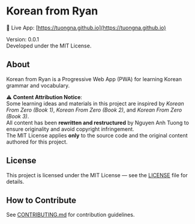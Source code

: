 # Korean from Ryan

🔗 Live App: [https://tuongna.github.io](https://tuongna.github.io)

Version: 0.0.1  
Developed under the MIT License.

## About
Korean from Ryan is a Progressive Web App (PWA) for learning Korean grammar and vocabulary.

⚠ **Content Attribution Notice**:  
Some learning ideas and materials in this project are inspired by *Korean From Zero (Book 1)*, *Korean From Zero (Book 2)*, and *Korean From Zero (Book 3)*.  
All content has been **rewritten and restructured** by Nguyen Anh Tuong to ensure originality and avoid copyright infringement.  
The MIT License applies **only** to the source code and the original content authored for this project.

## License
This project is licensed under the MIT License — see the [LICENSE](LICENSE) file for details.

## How to Contribute
See [CONTRIBUTING.md](CONTRIBUTING.md) for contribution guidelines.
